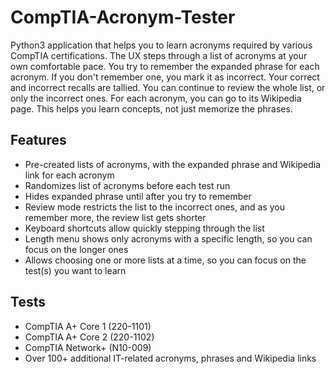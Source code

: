 # CompTIA-Acronym-Tester
Python3 application that helps you to learn acronyms required by various CompTIA certifications. The UX steps through a list of acronyms at your own comfortable pace. You try to remember the expanded phrase for each acronym. If you don't remember one, you mark it as incorrect. Your correct and incorrect recalls are tallied. You can continue to review the whole list, or only the incorrect ones. For each acronym, you can go to its Wikipedia page. This helps you learn concepts, not just memorize the phrases.

## Features
- Pre-created lists of acronyms, with the expanded phrase and Wikipedia link for each acronym
- Randomizes list of acronyms before each test run
- Hides expanded phrase until after you try to remember
- Review mode restricts the list to the incorrect ones, and as you remember more, the review list gets shorter
- Keyboard shortcuts allow quickly stepping through the list
- Length menu shows only acronyms with a specific length, so you can focus on the longer ones
- Allows choosing one or more lists at a time, so you can focus on the test(s) you want to learn

## Tests
- CompTIA A+ Core 1 (220-1101) 
- CompTIA A+ Core 2 (220-1102)
- CompTIA Network+ (N10-009)
- Over 100+ additional IT-related acronyms, phrases and Wikipedia links
